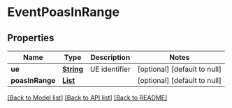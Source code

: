 # EventPoasInRange
## Properties

Name | Type | Description | Notes
------------ | ------------- | ------------- | -------------
**ue** | [**String**](string.md) | UE identifier | [optional] [default to null]
**poasInRange** | [**List**](string.md) |  | [optional] [default to null]

[[Back to Model list]](../README.md#documentation-for-models) [[Back to API list]](../README.md#documentation-for-api-endpoints) [[Back to README]](../README.md)

